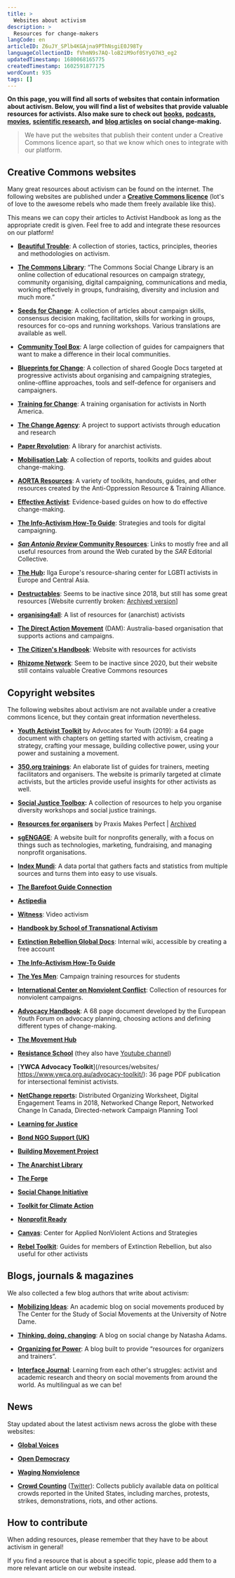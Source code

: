 ```yaml
---
title: >
  Websites about activism
description: >
  Resources for change-makers
langCode: en
articleID: Z6uJY_SPlb4KGAjna9PThNsgiE0J98Ty
languageCollectionID: fVhmN9s7AQ-loB2iM9of0SYyO7H3_eg2
updatedTimestamp: 1680068165775
createdTimestamp: 1602591877175
wordCount: 935
tags: []
---
```


**On this page, you will find all sorts of websites that contain information about activism. Below, you will find a list of websites that provide valuable resources for activists. Also make sure to check out** [**books**](/resources/books)**,** [**podcasts**](/resources/podcasts)**,** [**movies**](/resources/films-documentaries)**,** [**scientific research**](/resources/scientific-research)**, and** [**blog articles**](/resources/articles-and-blogs) **on social change-making.**

> We have put the websites that publish their content under a Creative Commons licence apart, so that we know which ones to integrate with our platform.

## Creative Commons websites

Many great resources about activism can be found on the internet. The following websites are published under a [**Creative Commons licence**](http://creativecommons.org) (lot's of love to the awesome rebels who made them freely available like this).  
  
This means we can copy their articles to Activist Handbook as long as the appropriate credit is given. Feel free to add and integrate these resources on our platform!

-   [**Beautiful Trouble**](/resources/beautiful-trouble): A collection of stories, tactics, principles, theories and methodologies on activism.
    
-   [**The Commons Library**](/resources/the-commons-library): “The Commons Social Change Library is an online collection of educational resources on campaign strategy, community organising, digital campaigning, communications and media, working effectively in groups, fundraising, diversity and inclusion and much more.”
    
-   [**Seeds for Change**](/resources/seeds-for-change): A collection of articles about campaign skills, consensus decision making, facilitation, skills for working in groups, resources for co-ops and running workshops. Various translations are available as well.
    
-   [**Community Tool Box**](/resources/community-tool-box): A large collection of guides for campaigners that want to make a difference in their local communities.
    
-   [**Blueprints for Change**](/resources/blueprints-for-change): A collection of shared Google Docs targeted at progressive activists about organising and campaigning strategies, online-offline approaches, tools and self-defence for organisers and campaigners.
    
-   [**Training for Change**](/resources/training-for-change): A training organisation for activists in North America.
    
-   [**The Change Agency**](/resources/the-change-agency): A project to support activists through education and research
    
-   [**Paper Revolution**](/resources/paper-revolution): A library for anarchist activists.
    
-   [**Mobilisation Lab**](https://mobilisationlab.org/resources/): A collection of reports, toolkits and guides about change-making.
    
-   [**AORTA Resources**](http://aorta.coop/resources/): A variety of toolkits, handouts, guides, and other resources created by the Anti-Oppression Resource & Training Alliance.
    
-   [**Effective Activist**](/resources/effective-activist): Evidence-based guides on how to do effective change-making.
    
-   [**The Info-Activism How-To Guide**](https://howto.informationactivism.org/index.html): Strategies and tools for digital campaigning.
    
-   [**_San Antonio Review_ Community Resources**](https://sareview.org/resources): Links to mostly free and all useful resources from around the Web curated by the _SAR_ Editorial Collective.
    
-   [**The Hub**](https://hub.ilga-europe.org/themes/)**:** Ilga Europe's resource-sharing center for LGBTI activists in Europe and Central Asia.
    
-   [**Destructables**](http://destructables.org/): Seems to be inactive since 2018, but still has some great resources \[Website currently broken: [Archived version](https://web.archive.org/web/20210716184742/http://destructables.org/)\]
    
-   [**organising4all**](https://0xacab.org/marxiavellian/organising4all): A list of resources for (anarchist) activists
    
-   [**The Direct Action Movement**](https://www.thedirectactionmovement.com/activate) (DAM): Australia-based organisation that supports actions and campaigns.
    
-   [**The Citizen's Handbook**](/resources/the-citizens-handbook): Website with resources for activists
    
-   [**Rhizome Network**](/resources/rhizome-network): Seem to be inactive since 2020, but their website still contains valuable Creative Commons resources
    

## Copyright websites

The following websites about activism are not available under a creative commons licence, but they contain great information nevertheless.

-   [**Youth Activist Toolkit**](https://advocatesforyouth.org/youth-activist-toolkit/) by Advocates for Youth (2019): a 64 page document with chapters on getting started with activism, creating a strategy, crafting your message, building collective power, using your power and sustaining a movement.
    
-   [**350.org trainings**](https://trainings.350.org/): An elaborate list of guides for trainers, meeting facilitators and organisers. The website is primarily targeted at climate activists, but the articles provide useful insights for other activists as well.
    
-   [**Social Justice Toolbox**](https://www.socialjusticetoolbox.com)**:** A collection of resources to help you organise diversity workshops and social justice trainings.
    
-   [**Resources for organisers**](https://joshuakahnrussell.wordpress.com/resources-for-activists-and-organizers/) by Praxis Makes Perfect | [Archived](https://web.archive.org/web/20191208013159/https://joshuakahnrussell.wordpress.com/resources-for-activists-and-organizers/)
    
-   [**sgENGAGE**](https://npengage.com/): A website built for nonprofits generally, with a focus on things such as technologies, marketing, fundraising, and managing nonprofit organisations.
    
-   [**Index Mundi**](https://www.indexmundi.com/): A data portal that gathers facts and statistics from multiple sources and turns them into easy to use visuals.
    
-   [**The Barefoot Guide Connection**](http://www.barefootguide.org/)
    
-   [**Actipedia**](https://actipedia.org)
    
-   [**Witness**](https://www.witness.org/resources/): Video activism
    
-   [**Handbook by School of Transnational Activism**](https://transnationalactivism.eu/handbook/)
    
-   [**Extinction Rebellion Global Docs**](https://docs.organise.earth): Internal wiki, accessible by creating a free account
    
-   [**The Info-Activism How-To Guide**](https://howto.informationactivism.org/index.html)
    
-   [**The Yes Men**](https://theyesmen.org/learn/bookoftricks): Campaign training resources for students
    
-   [**International Center on Nonviolent Conflict**](https://www.nonviolent-conflict.org/resource-library/): Collection of resources for nonviolent campaigns.
    
-   [**Advocacy Handbook**](https://www.youthforum.org/news/advocacy-handbook): A 68 page document developed by the European Youth Forum on advocacy planning, choosing actions and defining different types of change-making.
    
-   [**The Movement Hub**](/resources/the-movement-hub)
    
-   [**Resistance School**](https://www.resistanceschool.com/courses/) (they also have [Youtube channel](https://www.youtube.com/channel/UCqC33pTXw19hp1lIJ8mAcRw/featured))
    
-   [**YWCA Advocacy Toolkit**](/resources/websites/ https://www.ywca.org.au/advocacy-toolkit/): 36 page PDF publication for intersectional feminist activists.
    
-   [**NetChange reports**](http://netchange.co/reports)**:** Distributed Organizing Worksheet, Digital Engagement Teams in 2018, Networked Change Report, Networked Change In Canada, Directed-network Campaign Planning Tool
    
-   [**Learning for Justice**](https://www.learningforjustice.org)
    
-   [**Bond NGO Support (UK)**](https://www.bond.org.uk/ngo-support)
    
-   [**Building Movement Project**](/resources/building-movement-project)
    
-   [**The Anarchist Library**](https://theanarchistlibrary.org/)
    
-   [**The Forge**](https://forgeorganizing.org)
    
-   [**Social Change Initiative**](https://www.socialchangeinitiative.com/resources-for-change)
    
-   [**Toolkit for Climate Action**](http://www.networkforclimateaction.org.uk/index.html)
    
-   [**Nonprofit Ready**](https://www.nonprofitready.org/volunteer-management-courses?utm_source=activisthandbook.org)
    
-   [**Canvas**](https://canvasopedia.org/publications/?utm_source=activisthandbook.org): Center for Applied NonViolent Actions and Strategies
    
-   [**Rebel Toolkit**](https://rebeltoolkit.extinctionrebellion.uk/?utm_source=activisthandbook.org): Guides for members of Extinction Rebellion, but also useful for other activists
    

## Blogs, journals & magazines

We also collected a few blog authors that write about activism:

-   [**Mobilizing Ideas**](https://mobilizingideas.wordpress.com/): An academic blog on social movements produced by The Center for the Study of Social Movements at the University of Notre Dame.
    
-   [**Thinking, doing, changing**](https://thinkingdoingchanging.com/): A blog on social change by Natasha Adams.
    
-   [**Organizing for Power**](https://www.organizingforpower.org/): A blog built to provide “resources for organizers and trainers”.
    
-   [**Interface Journal**](https://www.interfacejournal.net): Learning from each other's struggles: activist and academic research and theory on social movements from around the world. As multilingual as we can be!
    

## News

Stay updated about the latest activism news across the globe with these websites:

-   [**Global Voices**](https://globalvoices.org/)
    
-   [**Open Democracy**](https://www.opendemocracy.net/)
    
-   [**Waging Nonviolence**](https://wagingnonviolence.org)
    
-   [**Crowd Counting**](https://sites.google.com/view/crowdcountingconsortium/about?authuser=0) ([Twitter](https://twitter.com/crowdcounting)): Collects publicly available data on political crowds reported in the United States, including marches, protests, strikes, demonstrations, riots, and other actions.
    

## How to contribute

When adding resources, please remember that they have to be about activism in general!

If you find a resource that is about a specific topic, please add them to a more relevant article on our website instead.
